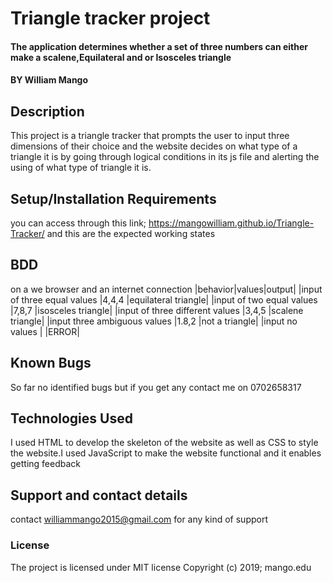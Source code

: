 # Triangle tracker project
#### The application  determines whether a set of three numbers can either make a scalene,Equilateral and or Isosceles triangle
#### BY William Mango
## Description
This project is a triangle tracker that prompts the user to input three dimensions of their choice and the website decides on what type of a triangle it is by going through logical conditions in its js file and alerting the using of what type of triangle it is.
## Setup/Installation Requirements
you can access through this link; https://mangowilliam.github.io/Triangle-Tracker/
and this are the expected working states
## BDD
on a we browser and an internet connection
|behavior|values|output|
|input of three equal values	|4,4,4	|equilateral triangle|
|input of two equal values	|7,8,7	|isosceles triangle|
|input of three different values	|3,4,5	|scalene triangle|
|input three ambiguous values |1.8,2 |not a triangle|
|input no values  | |ERROR|
## Known Bugs
So far no identified bugs but if you get any contact me on 0702658317
## Technologies Used
I used HTML to develop the skeleton of the website as well as CSS to style the website.I used JavaScript to make the website functional and it enables getting feedback
## Support and contact details
contact williammango2015@gmail.com for any kind of support
### License
The project is licensed under MIT license
Copyright (c) 2019; mango.edu
